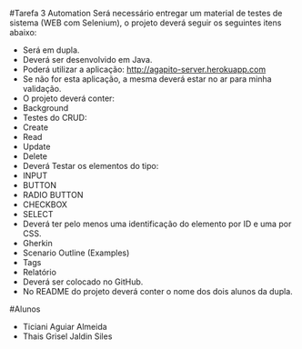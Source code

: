 #Tarefa 3 Automation
Será necessário entregar um material de testes de sistema (WEB com Selenium), o projeto deverá seguir os seguintes itens abaixo:

- Será em dupla.
- Deverá ser desenvolvido em Java.
- Poderá utilizar a aplicação: http://agapito-server.herokuapp.com
- Se não for esta aplicação, a mesma deverá estar no ar para minha validação.
- O projeto deverá conter:
- Background
- Testes do CRUD:
- Create
- Read
- Update
- Delete
- Deverá Testar os elementos do tipo:
- INPUT
- BUTTON
- RADIO BUTTON
- CHECKBOX
- SELECT
- Deverá ter pelo menos uma identificação do elemento por ID e uma por CSS.
- Gherkin
- Scenario Outline (Examples)
- Tags
- Relatório
- Deverá ser colocado no GitHub.
- No README do projeto deverá conter o nome dos dois alunos da dupla.

#Alunos
- Ticiani Aguiar Almeida
- Thais Grisel Jaldin Siles
